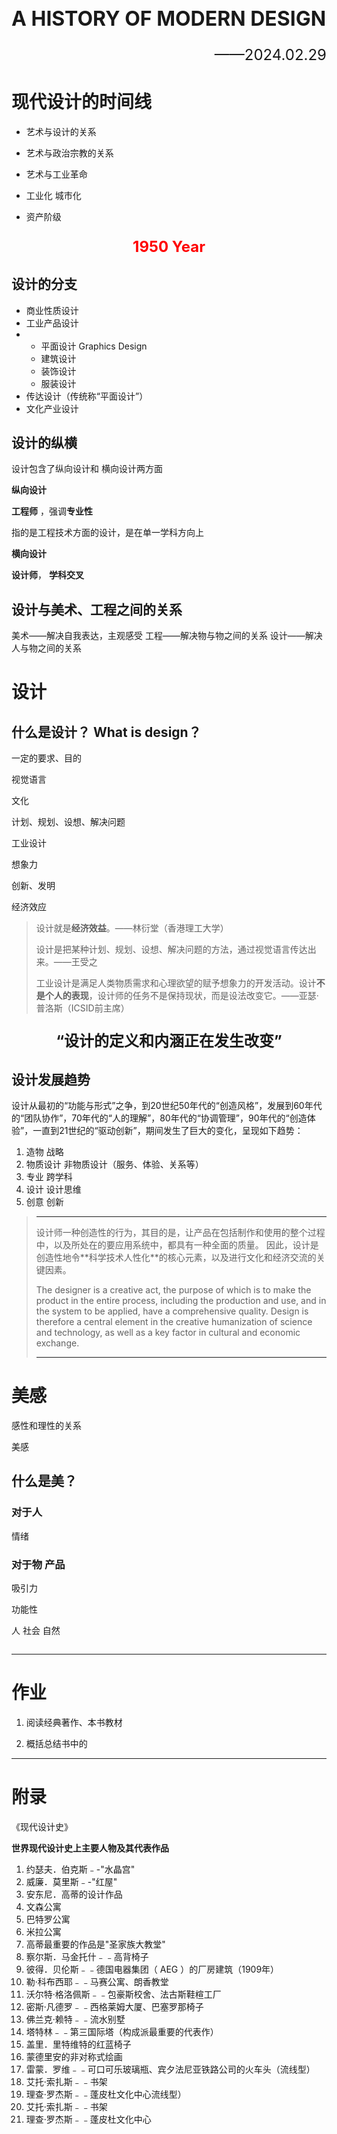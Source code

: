 <h1 style='font-size:32px' >A HISTORY OF MODERN DESIGN</h1>

<p style='font-size:24px; text-align:right;'>——2024.02.29</p>

# 现代设计的时间线

- 艺术与设计的关系
- 艺术与政治宗教的关系
- 艺术与工业革命

- 工业化 城市化 

- 资产阶级

<p style='text-align:center;font-weight:bold;color: red;font-size:24px'>1950 Year</p>

## 设计的分支

- 商业性质设计
- 工业产品设计
- - 平面设计 Graphics Design
  - 建筑设计
  - 装饰设计
  - 服装设计
- 传达设计（传统称“平面设计”）
- 文化产业设计

## 设计的纵横

设计包含了纵向设计和 横向设计两方面

**纵向设计**

**工程师** ，强调**专业性**

指的是工程技术方面的设计，是在单一学科方向上

**横向设计**

**设计师**， **学科交叉**

## 设计与美术、工程之间的关系

美术——解决自我表达，主观感受
工程——解决物与物之间的关系
设计——解决人与物之间的关系

# 设计

## 什么是设计？ What is design？

一定的要求、目的

视觉语言

文化

计划、规划、设想、解决问题

工业设计

想象力

创新、发明

经济效应

> 设计就是**经济效益**。——林衍堂（香港理工大学）
>
> 设计是把某种计划、规划、设想、解决问题的方法，通过视觉语言传达出来。——王受之
>
> 工业设计是满足人类物质需求和心理欲望的赋予想象力的开发活动。设计**不是个人的表现**，设计师的任务不是保持现状，而是设法改变它。——亚瑟·普洛斯（ICSID前主席）

<p style = "text-align: center;font-weight: 700;font-size: 24px;">“设计的定义和内涵正在发生改变”</p>

## 设计发展趋势

设计从最初的“功能与形式”之争，到20世纪50年代的“创造风格”，发展到60年代的“团队协作”，70年代的“人的理解”，80年代的“协调管理”，90年代的“创造体验”，一直到21世纪的“驱动创新”，期间发生了巨大的变化，呈现如下趋势：

1. 造物 战略
2. 物质设计 非物质设计（服务、体验、关系等）
3. 专业 跨学科
4. 设计 设计思维
5. 创意 创新

> <hr />
> 设计师一种创造性的行为，其目的是，让产品在包括制作和使用的整个过程中，以及所处在的要应用系统中，都具有一种全面的质量。
> 因此，设计是创造性地令**科学技术人性化**的核心元素，以及进行文化和经济交流的关键因素。
>
> The designer is a creative act, the purpose of which is to make the product in the entire process, including the production and use, and in the system to be applied, have a comprehensive quality.
> Design is therefore a central element in the creative humanization of science and technology, as well as a key factor in cultural and economic exchange.
>
> <hr />

# 美感

感性和理性的关系

美感

## 什么是美？

### 对于**人**

情绪

### 对于**物** 产品

吸引力

功能性


人 社会 自然

```mermaid

```

<hr/>

# 作业


1.  阅读经典著作、本书教材

2. 概括总结书中的 

<hr/>

# 附录

《现代设计史》

**世界现代设计史上主要人物及其代表作品**

1. 约瑟夫．伯克斯﹣-"水晶宫"
2. 威廉．莫里斯﹣-"红屋"
3. 安东尼．高蒂的设计作品
  1. 文森公寓
  2. 巴特罗公寓
  3. 米拉公寓
  4. 高蒂最重要的作品是"圣家族大教堂"
4. 察尔斯．马金托什﹣﹣高背椅子
5. 彼得．贝伦斯﹣﹣德国电器集团（ AEG ）的厂房建筑（1909年）
6. 勒·科布西耶﹣﹣马赛公寓、朗香教堂
7. 沃尔特·格洛佩斯﹣﹣包豪斯校舍、法古斯鞋楦工厂
8. 密斯·凡德罗﹣﹣西格莱姆大厦、巴塞罗那椅子
9. 佛兰克·赖特﹣﹣流水别墅
10. 塔特林﹣﹣第三国际塔（构成派最重要的代表作）
11. 盖里．里特维特的红蓝椅子
12. 蒙德里安的非对称式绘画
13. 雷蒙．罗维﹣﹣可口可乐玻璃瓶、宾夕法尼亚铁路公司的火车头（流线型）
14. 艾托·索扎斯﹣﹣书架
19. 理查·罗杰斯﹣﹣蓬皮杜文化中心流线型）
14. 艾托·索扎斯﹣﹣书架
15. 理查·罗杰斯﹣﹣蓬皮杜文化中心
